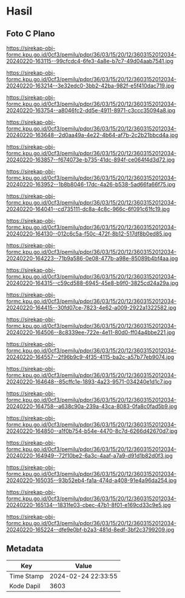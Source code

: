 # Hasil

## Foto C Plano

https://sirekap-obj-formc.kpu.go.id/0cf3/pemilu/pdpr/36/03/15/20/12/3603152012034-20240220-163115--99cfcdc4-6fe3-4a8e-b7c7-49d04aab7541.jpg

https://sirekap-obj-formc.kpu.go.id/0cf3/pemilu/pdpr/36/03/15/20/12/3603152012034-20240220-163214--3e32edc0-3bb2-42ba-982f-e5f410dac719.jpg

https://sirekap-obj-formc.kpu.go.id/0cf3/pemilu/pdpr/36/03/15/20/12/3603152012034-20240220-163754--a8046fc2-dd5e-4911-8971-c3ccc35094a8.jpg

https://sirekap-obj-formc.kpu.go.id/0cf3/pemilu/pdpr/36/03/15/20/12/3603152012034-20240220-163648--2d0aa49a-4e22-4b64-af7b-2c2b21bbcd4a.jpg

https://sirekap-obj-formc.kpu.go.id/0cf3/pemilu/pdpr/36/03/15/20/12/3603152012034-20240220-163857--f674073e-b735-41dc-894f-ce064f4d3d72.jpg

https://sirekap-obj-formc.kpu.go.id/0cf3/pemilu/pdpr/36/03/15/20/12/3603152012034-20240220-163952--1b8b8046-17dc-4a26-b538-5ad66fa66f75.jpg

https://sirekap-obj-formc.kpu.go.id/0cf3/pemilu/pdpr/36/03/15/20/12/3603152012034-20240220-164041--cd735111-dc8a-4c8c-966c-6f091c61fc19.jpg

https://sirekap-obj-formc.kpu.go.id/0cf3/pemilu/pdpr/36/03/15/20/12/3603152012034-20240220-164130--012c6c5a-f50c-472f-8b12-517df8b0ed85.jpg

https://sirekap-obj-formc.kpu.go.id/0cf3/pemilu/pdpr/36/03/15/20/12/3603152012034-20240220-164223--71b9a586-0e08-477b-a98e-85089b4bf4aa.jpg

https://sirekap-obj-formc.kpu.go.id/0cf3/pemilu/pdpr/36/03/15/20/12/3603152012034-20240220-164315--c59cd588-6945-45e8-b9f0-3825cd24a29a.jpg

https://sirekap-obj-formc.kpu.go.id/0cf3/pemilu/pdpr/36/03/15/20/12/3603152012034-20240220-164415--30fd07ce-7823-4e62-a009-2922a1322582.jpg

https://sirekap-obj-formc.kpu.go.id/0cf3/pemilu/pdpr/36/03/15/20/12/3603152012034-20240220-164506--8c8339ee-722e-4e11-80d0-ff04a4bbe221.jpg

https://sirekap-obj-formc.kpu.go.id/0cf3/pemilu/pdpr/36/03/15/20/12/3603152012034-20240220-164557--2f96b9c9-4f35-4115-ba2c-a57b77eb9074.jpg

https://sirekap-obj-formc.kpu.go.id/0cf3/pemilu/pdpr/36/03/15/20/12/3603152012034-20240220-164648--85cffc1e-1893-4a23-9571-034240e1d1c7.jpg

https://sirekap-obj-formc.kpu.go.id/0cf3/pemilu/pdpr/36/03/15/20/12/3603152012034-20240220-164758--a638c90a-239a-43ca-8083-0fa8c0fad5b9.jpg

https://sirekap-obj-formc.kpu.go.id/0cf3/pemilu/pdpr/36/03/15/20/12/3603152012034-20240220-164850--a1f0b754-b54e-4470-8c7d-6266d42670d7.jpg

https://sirekap-obj-formc.kpu.go.id/0cf3/pemilu/pdpr/36/03/15/20/12/3603152012034-20240220-164949--72f10be2-6a3c-4aaf-a7a9-d91d1b82d0f3.jpg

https://sirekap-obj-formc.kpu.go.id/0cf3/pemilu/pdpr/36/03/15/20/12/3603152012034-20240220-165035--93b52eb4-fa1a-474d-a408-91e4a96da254.jpg

https://sirekap-obj-formc.kpu.go.id/0cf3/pemilu/pdpr/36/03/15/20/12/3603152012034-20240220-165134--1831fe03-cbec-47b1-8f01-e169cd33c9e5.jpg

https://sirekap-obj-formc.kpu.go.id/0cf3/pemilu/pdpr/36/03/15/20/12/3603152012034-20240220-165224--dfe9e0bf-b2a3-481d-8edf-3bf2c3799209.jpg


## Metadata

| Key        | Value               |
| ---------- | ------------------- |
| Time Stamp | 2024-02-24 22:33:55 |
| Kode Dapil | 3603                |




